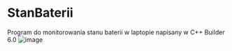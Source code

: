 # StanBaterii
Program do monitorowania stanu baterii w laptopie napisany w C++ Builder 6.0
![image](https://user-images.githubusercontent.com/17749811/152384407-93955347-3d57-4c50-8804-2ce518496370.png)
